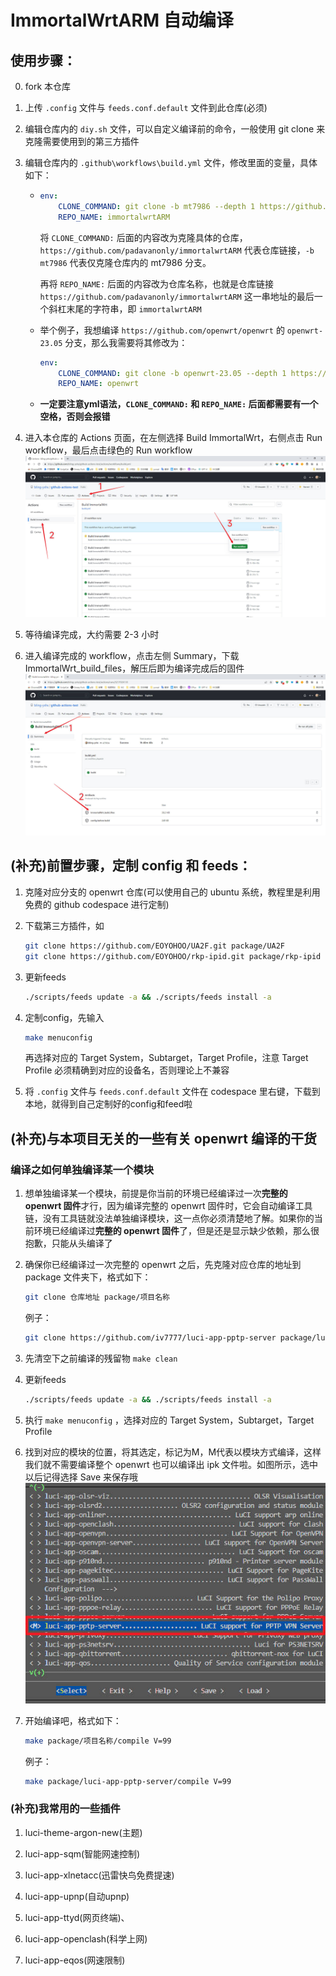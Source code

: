 # ImmortalWrtARM 自动编译

## 使用步骤：

0. fork 本仓库

1. 上传 `.config` 文件与 `feeds.conf.default` 文件到此仓库(必须)

2. 编辑仓库内的 `diy.sh` 文件，可以自定义编译前的命令，一般使用 git clone 来克隆需要使用到的第三方插件

3. 编辑仓库内的 `.github\workflows\build.yml` 文件，修改里面的变量，具体如下：

    - ```yml
      env:
          CLONE_COMMAND: git clone -b mt7986 --depth 1 https://github.com/padavanonly/immortalwrtARM
          REPO_NAME: immortalwrtARM
      ```

        将 `CLONE_COMMAND:` 后面的内容改为克隆具体的仓库，`https://github.com/padavanonly/immortalwrtARM` 代表仓库链接，`-b mt7986` 代表仅克隆仓库内的 mt7986 分支。  

        再将 `REPO_NAME:` 后面的内容改为仓库名称，也就是仓库链接 `https://github.com/padavanonly/immortalwrtARM` 这一串地址的最后一个斜杠末尾的字符串，即 `immortalwrtARM`
        
    - 举个例子，我想编译 `https://github.com/openwrt/openwrt` 的 `openwrt-23.05` 分支，那么我需要将其修改为：

        ```yml
        env:
            CLONE_COMMAND: git clone -b openwrt-23.05 --depth 1 https://github.com/openwrt/openwrt
            REPO_NAME: openwrt
        ```

    - **一定要注意yml语法，`CLONE_COMMAND:` 和 `REPO_NAME:` 后面都需要有一个空格，否则会报错**

4. 进入本仓库的 Actions 页面，在左侧选择 Build ImmortalWrt，右侧点击 Run workflow，最后点击绿色的 Run workflow
   <br>
   <img src="picture/Actions.jpg">
   <br>

5. 等待编译完成，大约需要 2-3 小时

6. 进入编译完成的 workflow，点击左侧 Summary，下载 ImmortalWrt_build_files，解压后即为编译完成后的固件
   <br>
   <img src="picture/Build_files.jpg">
   <br>

## (补充)前置步骤，定制 config 和 feeds：
1. 克隆对应分支的 openwrt 仓库(可以使用自己的 ubuntu 系统，教程里是利用免费的 github codespace 进行定制)

2. 下载第三方插件，如
    ```bash
    git clone https://github.com/EOYOHOO/UA2F.git package/UA2F
    git clone https://github.com/EOYOHOO/rkp-ipid.git package/rkp-ipid
    ```

3. 更新feeds
    ```bash
    ./scripts/feeds update -a && ./scripts/feeds install -a
    ```

4. 定制config，先输入
    ```bash
    make menuconfig
    ```
    再选择对应的 Target System，Subtarget，Target Profile，注意 Target Profile 必须精确到对应的设备名，否则理论上不兼容

5. 将 `.config` 文件与 `feeds.conf.default` 文件在 codespace 里右键，下载到本地，就得到自己定制好的config和feed啦

## (补充)与本项目无关的一些有关 openwrt 编译的干货

### 编译之如何单独编译某一个模块

1. 想单独编译某一个模块，前提是你当前的环境已经编译过一次**完整的 openwrt 固件**才行，因为编译完整的 openwrt 固件时，它会自动编译工具链，没有工具链就没法单独编译模块，这一点你必须清楚地了解。如果你的当前环境已经编译过**完整的 openwrt 固件**了，但是还是显示缺少依赖，那么很抱歉，只能从头编译了

2. 确保你已经编译过一次完整的 openwrt 之后，先克隆对应仓库的地址到 package 文件夹下，格式如下：
    ```bash
    git clone 仓库地址 package/项目名称
    ```

    例子：
    ```bash
    git clone https://github.com/iv7777/luci-app-pptp-server package/luci-app-pptp-server
    ```


3. 先清空下之前编译的残留物 `make clean`

4. 更新feeds
    ```bash
    ./scripts/feeds update -a && ./scripts/feeds install -a
    ```

5. 执行 `make menuconfig` ，选择对应的 Target System，Subtarget，Target Profile

6. 找到对应的模块的位置，将其选定，标记为M，M代表以模块方式编译，这样我们就不需要编译整个 openwrt 也可以编译出 ipk 文件啦。如图所示，选中以后记得选择 Save 来保存哦
    <br>
    <img src="picture/mod.jpg" >
    <br>

7. 开始编译吧，格式如下：
    ```bash
    make package/项目名称/compile V=99
    ```

    例子：
    ```bash
    make package/luci-app-pptp-server/compile V=99
    ```

### (补充)我常用的一些插件

1. luci-theme-argon-new(主题)

2. luci-app-sqm(智能网速控制)

3. luci-app-xlnetacc(迅雷快鸟免费提速)

4. luci-app-upnp(自动upnp)

5. luci-app-ttyd(网页终端)、

6. luci-app-openclash(科学上网)

7. luci-app-eqos(网速限制)

<!-- 
kernel-modules->Other modules->kmod-rkp-ipid
kernel modules->Netfilter Extensions->kmod-ipt-u32
network->Routing and Redirection->ua2f
network->firewall->iptables-mod-filter
network->firewall->iptables-mod-u32
 -->